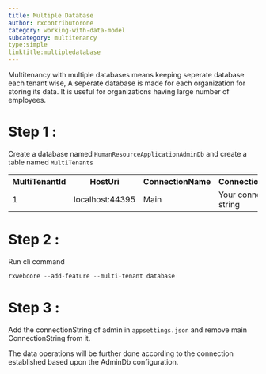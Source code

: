 ```yaml
---
title: Multiple Database
author: rxcontributorone
category: working-with-data-model
subcategory: multitenancy
type:simple
linktitle:multipledatabase
---
```


Multitenancy with multiple databases means keeping seperate database each tenant wise, A seperate database is made for each organization for storing its data. It is useful for organizations having large number of employees.   

# Step 1 : 
Create a database named `HumanResourceApplicationAdminDb` and create a table named `MultiTenants`

<table class="table table-bordered">
<tr><th>MultiTenantId</th><th>HostUri</th><th>ConnectionName</th><th>ConnectionString</th></tr>
<tr><td>1</td><td>localhost:44395</td><td>Main</td><td>Your connection string</td></tr>
</table>

# Step 2 : 
Run cli command   

```js
rxwebcore --add-feature --multi-tenant database
```

# Step 3 : 
Add the connectionString of admin in `appsettings.json` and remove main ConnectionString from it.

The data operations will be further done according to the connection established based upon the AdminDb configuration. 